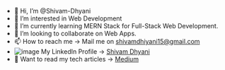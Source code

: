 - 👋 Hi, I’m @Shivam-Dhyani
- 👀 I’m interested in Web Development
- 🌱 I’m currently learning MERN Stack for Full-Stack Web Development.
- 💞️ I’m looking to collaborate on Web Apps.
- 📫 How to reach me -> Mail me on shivamdhiyani15@gmail.com
-  ![image](https://user-images.githubusercontent.com/69079491/120188821-364c7380-c234-11eb-92d9-13e3b2c8b3c4.png)  My LinkedIn Profile -> [Shivam Dhyani](https://www.linkedin.com/in/shivam-dhyani-ba807b153/)
- 📜 Want to read my tech articles -> [Medium](https://shivamdhyani.medium.com)

<!---
Shivam-Dhyani/Shivam-Dhyani is a ✨ special ✨ repository because its `README.md` (this file) appears on your GitHub profile.
You can click the Preview link to take a look at your changes.
--->
